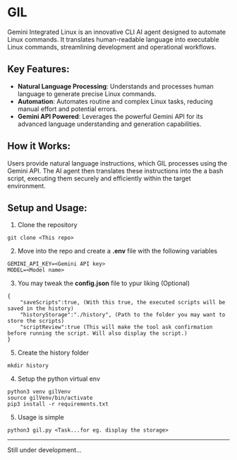 # GIL

Gemini Integrated Linux is an innovative CLI AI agent designed to automate Linux commands. It translates human-readable language into executable Linux commands, streamlining development and operational workflows.

## Key Features:
- **Natural Language Processing**: Understands and processes human language to generate precise Linux commands.
- **Automation**: Automates routine and complex Linux tasks, reducing manual effort and potential errors.
- **Gemini API Powered**: Leverages the powerful Gemini API for its advanced language understanding and generation capabilities.

## How it Works:
Users provide natural language instructions, which GIL processes using the Gemini API. The AI agent then translates these instructions into the a bash script, executing them securely and efficiently within the target environment.

## Setup and Usage:

1. Clone the repository
```
git clone <This repo>
```
2. Move into the repo and create a **.env** file with the following variables
```
GEMINI_API_KEY=<Gemini API key>
MODEL=<Model name>
``` 
3. You may tweak the **config.json** file to ypur liking (Optional)
```
{
    "saveScripts":true, (With this true, the executed scripts will be saved in the history)
    "historyStorage":"./history", (Path to the folder you may want to store the scripts)
    "scriptReview":true (This will make the tool ask confirmation before running the script. Will also display the script.)
}

```
5. Create the history folder
```
mkdir history
```
4. Setup the python virtual env
```
python3 venv gilVenv
source gilVenv/bin/activate
pip3 install -r requirements.txt
```
5. Usage is simple
```
python3 gil.py <Task...for eg. display the storage>
```

---
Still under development...
